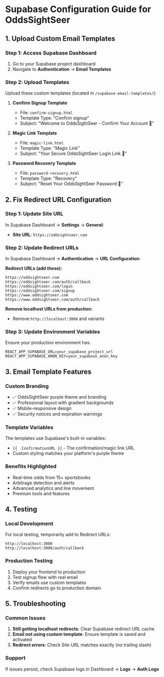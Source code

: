 # Supabase Configuration Guide for OddsSightSeer

## 1. Upload Custom Email Templates

### Step 1: Access Supabase Dashboard
1. Go to your Supabase project dashboard
2. Navigate to **Authentication** → **Email Templates**

### Step 2: Upload Templates
Upload these custom templates (located in `/supabase-email-templates/`):

1. **Confirm Signup Template**
   - File: `confirm-signup.html`
   - Template Type: "Confirm signup"
   - Subject: "Welcome to OddsSightSeer - Confirm Your Account 🎯"

2. **Magic Link Template**
   - File: `magic-link.html`
   - Template Type: "Magic Link"
   - Subject: "Your Secure OddsSightSeer Login Link 🔐"

3. **Password Recovery Template**
   - File: `password-recovery.html`
   - Template Type: "Recovery"
   - Subject: "Reset Your OddsSightSeer Password 🔑"

## 2. Fix Redirect URL Configuration

### Step 1: Update Site URL
In Supabase Dashboard → **Settings** → **General**:
- **Site URL**: `https://oddsightseer.com`

### Step 2: Update Redirect URLs
In Supabase Dashboard → **Authentication** → **URL Configuration**:

**Redirect URLs (add these):**
```
https://oddsightseer.com
https://oddsightseer.com/auth/callback
https://oddsightseer.com/login
https://oddsightseer.com/signup
https://www.oddsightseer.com
https://www.oddsightseer.com/auth/callback
```

**Remove localhost URLs from production:**
- Remove `http://localhost:3000` and variants

### Step 3: Update Environment Variables
Ensure your production environment has:
```env
REACT_APP_SUPABASE_URL=your_supabase_project_url
REACT_APP_SUPABASE_ANON_KEY=your_supabase_anon_key
```

## 3. Email Template Features

### Custom Branding
- ✅ OddsSightSeer purple theme and branding
- ✅ Professional layout with gradient backgrounds
- ✅ Mobile-responsive design
- ✅ Security notices and expiration warnings

### Template Variables
The templates use Supabase's built-in variables:
- `{{ .ConfirmationURL }}` - The confirmation/magic link URL
- Custom styling matches your platform's purple theme

### Benefits Highlighted
- Real-time odds from 15+ sportsbooks
- Arbitrage detection and alerts
- Advanced analytics and line movement
- Premium tools and features

## 4. Testing

### Local Development
For local testing, temporarily add to Redirect URLs:
```
http://localhost:3000
http://localhost:3000/auth/callback
```

### Production Testing
1. Deploy your frontend to production
2. Test signup flow with real email
3. Verify emails use custom templates
4. Confirm redirects go to production domain

## 5. Troubleshooting

### Common Issues
1. **Still getting localhost redirects**: Clear Supabase redirect URL cache
2. **Email not using custom template**: Ensure template is saved and activated
3. **Redirect errors**: Check Site URL matches exactly (no trailing slash)

### Support
If issues persist, check Supabase logs in Dashboard → **Logs** → **Auth Logs**
